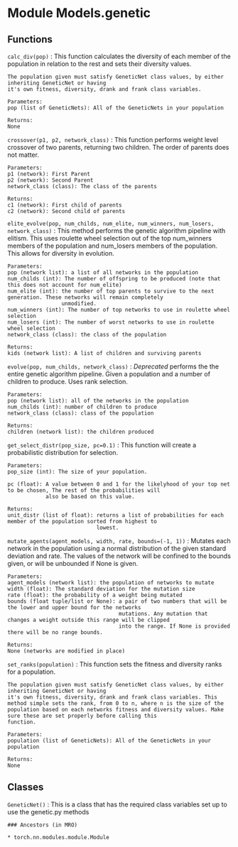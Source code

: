 Module Models.genetic
=====================

Functions
---------


`calc_div(pop)`
:   This function calculates the diversity of each member of the population in relation to the rest and sets their
    diversity values.

    The population given must satisfy GeneticNet class values, by either inheriting GeneticNet or having
    it's own fitness, diversity, drank and frank class variables.

    Parameters:
    pop (list of GeneticNets): All of the GeneticNets in your population

    Returns:
    None


`crossover(p1, p2, network_class)`
:   This function performs weight level crossover of two parents, returning two children. The order of parents does not
    matter.

    Parameters:
    p1 (network): First Parent
    p2 (network): Second Parent
    network_class (class): The class of the parents

    Returns:
    c1 (network): First child of parents
    c2 (network): Second child of parents


`elite_evolve(pop, num_childs, num_elite, num_winners, num_losers, network_class)`
:   This method performs the genetic algorithm pipeline with elitism. This uses roulette wheel selection out of the top
    num_winners members of the population and num_losers members of the population. This allows for diversity in evolution.

    Parameters:
    pop (network list): a list of all networks in the population
    num_childs (int): The number of offspring to be produced (note that this does not account for num_elite)
    num_elite (int): the number of top parents to survive to the next generation. These networks will remain completely
                     unmodified.
    num_winners (int): The number of top networks to use in roulette wheel selection
    num_losers (int): The number of worst networks to use in roulette wheel selection
    network_class (class): the class of the population

    Returns:
    kids (network list): A list of children and surviving parents


`evolve(pop, num_childs, network_class)`
:   *Deprecated*
    performs the the entire genetic algorithm pipeline. Given a population and a number of children to produce. Uses rank
    selection.

    Parameters:
    pop (network list): all of the networks in the population
    num_childs (int): number of children to produce
    network_class (class): class of the population

    Returns:
    children (network list): the children produced


`get_select_distr(pop_size, pc=0.1)`
:   This function will create a probabilistic distribution for selection.

    Parameters:
    pop_size (int): The size of your population.

    pc (float): A value between 0 and 1 for the likelyhood of your top net to be chosen, The rest of the probabilities will
                also be based on this value.

    Returns:
    unit_distr (list of float): returns a list of probabilities for each member of the population sorted from highest to
                                lowest.


`mutate_agents(agent_models, width, rate, bounds=(-1, 1))`
:   Mutates each network in the population using a normal distribution of the given standard deviation and rate. The
    values of the network will be confined to the bounds given, or will be unbounded if None is given.

    Parameters:
    agent_models (network list): the population of networks to mutate
    width (float): The standard deviation for the mutation size
    rate (float): the probability of a weight being mutated
    bounds (float tuple/list or None): a pair of two numbers that will be the lower and upper bound for the networks
                                       mutations. Any mutation that changes a weight outside this range will be clipped
                                       into the range. If None is provided there will be no range bounds.

    Returns:
    None (networks are modified in place)



`set_ranks(population)`
:   This function sets the fitness and diversity ranks for a population.

    The population given must satisfy GeneticNet class values, by either inheriting GeneticNet or having
    it's own fitness, diversity, drank and frank class variables. This method simple sets the rank, from 0 to n, where n is the size of the
    population based on each networks fitness and diversity values. Make sure these are set properly before calling this
    function.

    Parameters:
    population (list of GeneticNets): All of the GeneticNets in your population

    Returns:
    None


Classes
-------

`GeneticNet()`
:   This is a class that has the required class variables set up to use the genetic.py methods

    ### Ancestors (in MRO)

    * torch.nn.modules.module.Module
